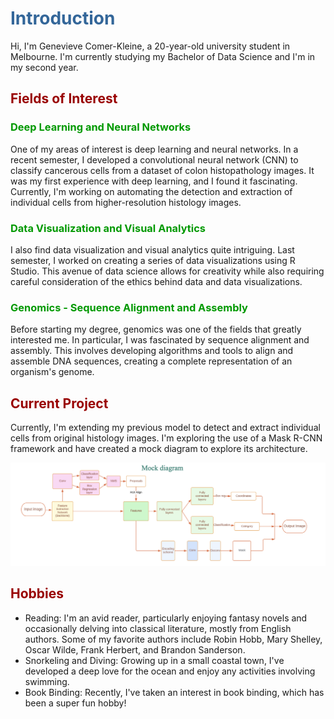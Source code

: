 <!-- Add this CSS style block at the beginning of your Markdown file -->
<style>
  /* Define the colors for the headers and title */
  h1 {
    color: #336699;
  }

  h2 {
    color: #990000;
  }

  h3 {
    color: #009900;
  }
</style>

<!-- Use the colored headers and title in your Markdown file -->
<h1>Introduction</h1>

Hi, I'm Genevieve Comer-Kleine, a 20-year-old university student in Melbourne. I'm currently studying my Bachelor of Data Science and I'm in my second year.

<h2>Fields of Interest</h2>

<h3>Deep Learning and Neural Networks</h3>

One of my areas of interest is deep learning and neural networks. In a recent semester, I developed a convolutional neural network (CNN) to classify cancerous cells from a dataset of colon histopathology images. It was my first experience with deep learning, and I found it fascinating. Currently, I'm working on automating the detection and extraction of individual cells from higher-resolution histology images.


<h3>Data Visualization and Visual Analytics</h3>

I also find data visualization and visual analytics quite intriguing. Last semester, I worked on creating a series of data visualizations using R Studio. This avenue of data science allows for creativity while also requiring careful consideration of the ethics behind data and data visualizations.

<h3>Genomics - Sequence Alignment and Assembly</h3>

Before starting my degree, genomics was one of the fields that greatly interested me. In particular, I was fascinated by sequence alignment and assembly. This involves developing algorithms and tools to align and assemble DNA sequences, creating a complete representation of an organism's genome.

<h2>Current Project</h2>

Currently, I'm extending my previous model to detect and extract individual cells from original histology images. I'm exploring the use of a Mask R-CNN framework and have created a mock diagram to explore its architecture.

![Alt Text](https://github.com/Genevieve-ZIlo/AboutMe/blob/main/Screen%20Shot%202023-07-16%20at%2011.45.49%20am.png)

<h2>Hobbies</h2>

- Reading: I'm an avid reader, particularly enjoying fantasy novels and occasionally delving into classical literature, mostly from English authors. Some of my favorite authors include Robin Hobb, Mary Shelley, Oscar Wilde, Frank Herbert, and Brandon Sanderson.
- Snorkeling and Diving: Growing up in a small coastal town, I've developed a deep love for the ocean and enjoy any activities involving swimming.
- Book Binding: Recently, I've taken an interest in book binding, which has been a super fun hobby!




